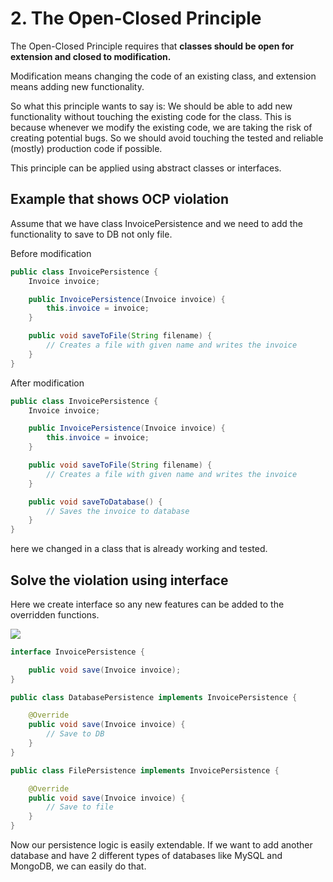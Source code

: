 # 2. The Open-Closed Principle

The Open-Closed Principle requires that **classes should be open for extension and closed to modification.**

Modification means changing the code of an existing class, and extension means adding new functionality.

So what this principle wants to say is: We should be able to add new functionality without touching the existing code for the class. This is because whenever we modify the existing code, we are taking the risk of creating potential bugs. So we should avoid touching the tested and reliable (mostly) production code if possible.

This principle can be applied using abstract classes or interfaces.

## Example that shows OCP violation

Assume that we have class InvoicePersistence and we need to add the functionality to save to DB not only file.

Before modification

```java
public class InvoicePersistence {
    Invoice invoice;

    public InvoicePersistence(Invoice invoice) {
        this.invoice = invoice;
    }

    public void saveToFile(String filename) {
        // Creates a file with given name and writes the invoice
    }
}
```

After modification

```java
public class InvoicePersistence {
    Invoice invoice;

    public InvoicePersistence(Invoice invoice) {
        this.invoice = invoice;
    }

    public void saveToFile(String filename) {
        // Creates a file with given name and writes the invoice
    }

    public void saveToDatabase() {
        // Saves the invoice to database
    }
}
```

here we changed in a class that is already working and tested.

## Solve the violation using interface

Here we create interface so any new features can be added to the overridden functions.

![](/Users/taher/Library/Application%20Support/marktext/images/2022-07-14-06-25-06-image.png)

```java
interface InvoicePersistence {

    public void save(Invoice invoice);
}

public class DatabasePersistence implements InvoicePersistence {

    @Override
    public void save(Invoice invoice) {
        // Save to DB
    }
}

public class FilePersistence implements InvoicePersistence {

    @Override
    public void save(Invoice invoice) {
        // Save to file
    }
}
```

Now our persistence logic is easily extendable. If we want to add another database and have 2 different types of databases like MySQL and MongoDB, we can easily do that.
